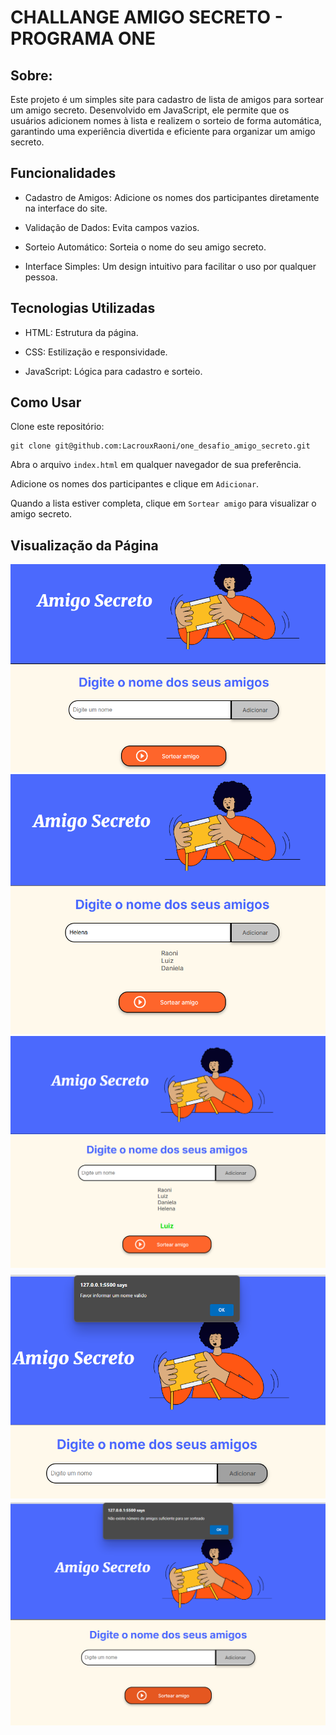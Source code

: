 # CHALLANGE AMIGO SECRETO - PROGRAMA ONE

## Sobre:

Este projeto é um simples site para cadastro de lista de amigos para sortear um amigo secreto. Desenvolvido em JavaScript, ele permite que os usuários adicionem nomes à lista e realizem o sorteio de forma automática, garantindo uma experiência divertida e eficiente para organizar um amigo secreto.

## Funcionalidades

- Cadastro de Amigos: Adicione os nomes dos participantes diretamente na interface do site.

-   Validação de Dados: Evita campos vazios.

-   Sorteio Automático: Sorteia o nome do seu amigo secreto.

-   Interface Simples: Um design intuitivo para facilitar o uso por qualquer pessoa.


## Tecnologias Utilizadas

-   HTML: Estrutura da página.

-   CSS: Estilização e responsividade.

-   JavaScript: Lógica para cadastro e sorteio.

## Como Usar

Clone este repositório:

    git clone git@github.com:LacrouxRaoni/one_desafio_amigo_secreto.git

Abra o arquivo ```index.html``` em qualquer navegador de sua preferência.

Adicione os nomes dos participantes e clique em ```Adicionar```.

Quando a lista estiver completa, clique em ```Sortear amigo``` para visualizar o amigo secreto.

## Visualização da Página

![Pagina inicial](imgs/print1.png)
![Pagina com nomes na lista](imgs/print2.png)
![Pagina com nome sorteado](imgs/print3.png)
![Alert ao tentar adicionar com campo em branco](imgs/print4.png)
![Alert ao tentar sortear com 0 ou 1 nomes da lista](imgs/print5.png)

